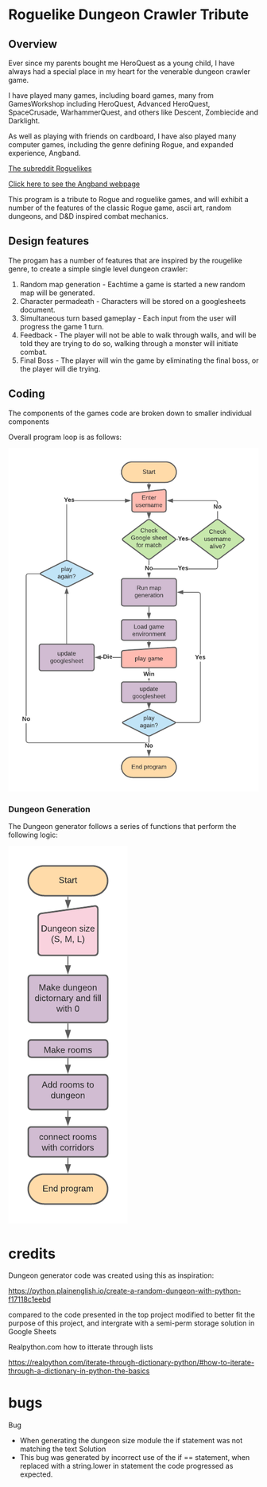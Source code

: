 # Roguelike Dungeon Crawler Tribute  

## Overview  

Ever since my parents bought me HeroQuest as a young child, I have always had a special place in my heart for the venerable dungeon crawler game.  

I have played many games, including board games, many from GamesWorkshop including HeroQuest, Advanced HeroQuest, SpaceCrusade, WarhammerQuest, and others like Descent, Zombiecide and Darklight.  

As well as playing with friends on cardboard, I have also played many computer games, including the genre defining Rogue, and expanded experience, Angband.  

[The subreddit Roguelikes](https://www.reddit.com/r/roguelikes/)

[Click here to see the Angband webpage](https://rephial.org/)  

This program is a tribute to Rogue and roguelike games, and will exhibit a number of the features of the classic Rogue game, ascii art, random dungeons, and D&D inspired combat mechanics.

## Design features

The progam has a number of features that are inspired by the rougelike genre, to create a simple single level dungeon crawler:

1. Random map generation - Eachtime a game is started a new random map will be generated.
2. Character permadeath - Characters will be stored on a googlesheets document.
3. Simultaneous turn based gameplay - Each input from the user will progress the game 1 turn.
4. Feedback - The player will not be able to walk through walls, and will be told they are trying to do so, 
    walking through a monster will initiate combat.
5. Final Boss - The player will win the game by eliminating the final boss, or the player will die trying.

## Coding 

The components of the games code are broken down to smaller individual components 

Overall program loop is as follows:

![overviewflow](docs/screenshots/function_flow.png)


### Dungeon Generation

The Dungeon generator follows a series of functions that perform the following logic:

![overviewmapgeneration](docs/screenshots/map_generation.png)

# credits

Dungeon generator code was created using this as inspiration:

https://python.plainenglish.io/create-a-random-dungeon-with-python-f17118c1eebd

compared to the code presented in the top project modified to better fit the purpose of this project, 
and intergrate with a semi-perm storage solution in Google Sheets


Realpython.com how to itterate through lists 

https://realpython.com/iterate-through-dictionary-python/#how-to-iterate-through-a-dictionary-in-python-the-basics


# bugs

Bug
- When generating the dungeon size module the if statement was not matching the text
Solution
- This bug was generated by incorrect use of the if == statement, when replaced with a string.lower in statement the code progressed as expected.

